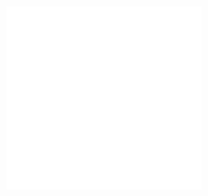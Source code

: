 [<img align="left" width="390" alt="🦑" src="https://raw.githubusercontent.com/TheMajorMayhem/TheMajorMayhem/9d94718d92b0b27f86eb40d814da6a57515eb00b/github-metrics.svg">](#)
[<img align="left" width="390" alt="🦑" src="https://raw.githubusercontent.com/TheMajorMayhem/TheMajorMayhem/b58fc64122da75d313b2a955166147caf87eece6/metrics.plugin.languages.details.svg">](#)
